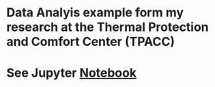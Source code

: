 # Data Analyis example form my research at the Thermal Protection and Comfort Center (TPACC)
# See Jupyter [Notebook](https://nbviewer.jupyter.org/github/adamcwatts/TPACC/blob/master/Data_Analysis.ipynb)
